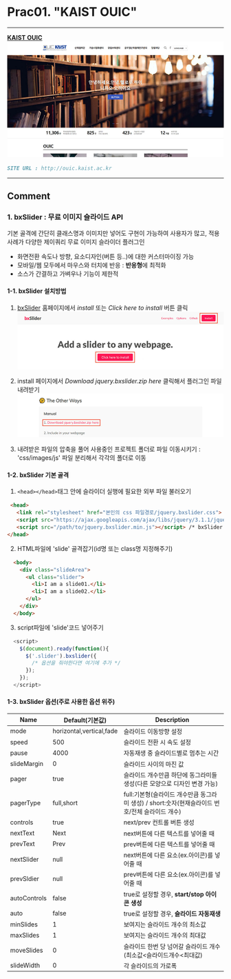 # Prac01. "KAIST OUIC"

---

**[KAIST OUIC](/ouic/ouic.html)**
![KAIST OUIC](/mainVisual/prac01_img.jpg)
```markdown
SITE URL : http://ouic.kaist.ac.kr
```

---

## Comment

### 1. bxSlider : 무료 이미지 슬라이드 API
기본 골격에 간단히 클래스명과 이미지만 넣어도 구현이 가능하여 사용자가 많고, 적용사례가 다양한 제이쿼리 무료 이미지 슬라이더 플러그인
* 화면전환 속도나 방향, 요소디자인(버튼 등..)에  대한 커스터마이징 가능
* 모바일/웹 모두에서 마우스와 터치에 반응 : **반응형**에 최적화 
* 소스가 간결하고 가벼우나 기능이 제한적

#### 1-1. bxSlider 설치방법
1. [bxSlider](http://bxslider.com/) 홈페이지에서 *install* 또는 *Click here to install* 버튼 클릭  
![bxSlider_click](/comment/prac01/comment01.jpg)

2. install 페이지에서 *Download jquery.bxslider.zip here* 클릭해서 플러그인 파일 내려받기  
![bxSlider_download](/comment/prac01/comment02.jpg)

3. 내려받은 파일의 압축을 풀어 사용중인 프로젝트 폴더로 파일 이동시키기 : 'css/images/js' 파일 분리해서 각각의 폴더로 이동  

#### 1-2. bxSlider 기본 골격
1. `<head></head>`태그 안에 슬라이더 실행에 필요한 외부 파일 불러오기  
```html
 <head>
   <link rel="stylesheet" href="본인의 css 파일경로/jquery.bxslider.css"> /* 슬라이더 스타일시트 */
   <script src="https://ajax.googleapis.com/ajax/libs/jquery/3.1.1/jquery.min.js"></script> /* 최신버전 확인하기 */
   <script src="/path/to/jquery.bxslider.min.js"></script> /* bxSlider 본체 */
</head>
```  

2. HTML파일에 'slide' 골격잡기(id명 또는 class명 지정해주기)  
```html
  <body>
    <div class="slideArea">
      <ul class="slider">
        <li>I am a slide01.</li>
        <li>I am a slide02.</li>
      </ul>
    </div>
  </body>
```  

3. script파일에 'slide'코드 넣어주기  
```javascript
  <script>
    $(document).ready(function(){
      $('.slider').bxslider({
        /* 옵션을 줘야한다면 여기에 추가 */
      });
    });
  </script>
```  

#### 1-3. bxSlider 옵션(주로 사용한 옵션 위주)  
| Name | Default(기본값) | Description |  
|------|-----------------|-------------|  
| mode | horizontal,vertical,fade | 슬라이드 이동방향 설정 |  
| speed | 500 | 슬라이드 전환 시 속도 설정 |  
| pause | 4000 | 자동재생 중 슬라이드별로 멈추는 시간 |  
| slideMargin | 0 | 슬라이드 사이의 마진 값 |  
| pager | true | 슬라이드 개수만큼 하단에 동그라미들 생성(다른 모양으로 디자인 변경 가능) |  
| pagerType | full,short | full:기본형(슬라이드 개수만큼 동그라미 생성) / short:숫자(현재슬라이드 번호/전체 슬라이드 개수) |  
| controls | true | next/prev 컨트롤 버튼 생성 |  
| nextText | Next | next버튼에 다른 텍스트를 넣어줄 때 |  
| prevText | Prev | prev버튼에 다른 텍스트를 넣어줄 때 |  
| nextSlider | null | next버튼에 다른 요소(ex.아이콘)를 넣어줄 때 |  
| prevSldier | null | prev버튼에 다른 요소(ex.아이콘)를 넣어줄 때 |  
| autoControls | false | true로 설정할 경우, **start/stop 아이콘 생성** |  
| auto | false | true로 설정할 경우, **슬라이드 자동재생** |  
| minSlides | 1 | 보여지는 슬라이드 개수의 최소값 |  
| maxSlides | 1 | 보여지는 슬라이드 개수의 최대값 |  
| moveSlides | 0 | 슬라이드 한번 당 넘어갈 슬라이드 개수(최소값<슬라이드개수<최대값) |  
| slideWidth | 0 | 각 슬라이드의 가로폭 |  